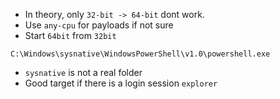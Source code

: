 * In theory, only ``32-bit -> 64-bit`` dont work.
* Use ``any-cpu`` for payloads if not sure
* Start ``64bit`` from ``32bit``

```
C:\Windows\sysnative\WindowsPowerShell\v1.0\powershell.exe 
```
 * ``sysnative`` is not a real folder
 * Good target if there is a login session ``explorer``

